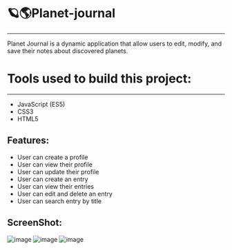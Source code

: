 # 🪐🌎Planet-journal
----

Planet Journal is a dynamic application that allow users to edit, modify, and save their notes about discovered planets. 

# Tools used to build this project:
---
* JavaScript (ES5)
* CSS3
* HTML5

Features:
---
* User can create a profile
* User can view their profile
* User can update their profile
* User can create an entry
* User can view their entries
* User can edit and delete an entry
* User can search entry by title

ScreenShot:
---
![image](https://user-images.githubusercontent.com/69870979/108780324-1c0c4680-751d-11eb-84da-5800a43c244c.png)
![image](https://user-images.githubusercontent.com/69870979/108780136-d94a6e80-751c-11eb-9ce4-973701ff010a.png)
![image](https://user-images.githubusercontent.com/69870979/108779961-8ffa1f00-751c-11eb-9aeb-6285a1a94d6f.png)
